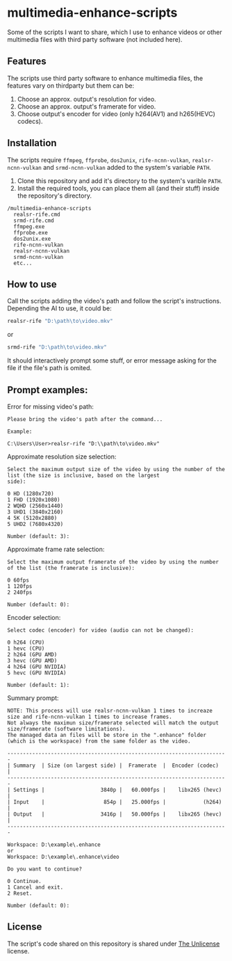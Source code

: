 # multimedia-enhance-scripts
Some of the scripts I want to share, which I use to enhance videos or other multimedia files with third party software (not included here).
## Features
The scripts use third party software to enhance multimedia files, the features vary on thirdparty but them can be:
1. Choose an approx. output's resolution for video.
2. Choose an approx. output's framerate for video.
3. Choose output's encoder for video (only h264(AV1) and h265(HEVC) codecs).
## Installation
The scripts require `ffmpeg`, `ffprobe`, `dos2unix`, `rife-ncnn-vulkan`, `realsr-ncnn-vulkan` and `srmd-ncnn-vulkan` added to the system's variable `PATH`.
1. Clone this repository and add it's directory to the system's varible `PATH`.
2. Install the required tools, you can place them all (and their stuff) inside the repository's directory.
```
/multimedia-enhance-scripts
  realsr-rife.cmd
  srmd-rife.cmd
  ffmpeg.exe
  ffprobe.exe
  dos2unix.exe
  rife-ncnn-vulkan
  realsr-ncnn-vulkan
  srmd-ncnn-vulkan
  etc...
```
## How to use
Call the scripts adding the video's path and follow the script's instructions.
Depending the AI to use, it could be:
```cmd
realsr-rife "D:\path\to\video.mkv"
```
or
```cmd
srmd-rife "D:\path\to\video.mkv"
```
It should interactively prompt some stuff, or error message asking for the file if the file's path is omited.
## Prompt examples:
Error for missing video's path:
```
Please bring the video's path after the command...

Example:

C:\Users\User>realsr-rife "D:\\path\to\video.mkv"
```
Approximate resolution size selection:
```
Select the maximum output size of the video by using the number of the list (the size is inclusive, based on the largest
side):

0 HD (1280x720)
1 FHD (1920x1080)
2 WQHD (2560x1440)
3 UHD1 (3840x2160)
4 5K (5120x2880)
5 UHD2 (7680x4320)

Number (default: 3):
```
Approximate frame rate selection:
```
Select the maximum output framerate of the video by using the number of the list (the framerate is inclusive):

0 60fps
1 120fps
2 240fps

Number (default: 0):
```
Encoder selection:
```
Select codec (encoder) for video (audio can not be changed):

0 h264 (CPU)
1 hevc (CPU)
2 h264 (GPU AMD)
3 hevc (GPU AMD)
4 h264 (GPU NVIDIA)
5 hevc (GPU NVIDIA)

Number (default: 1):
```
Summary prompt:
```
NOTE: This process will use realsr-ncnn-vulkan 1 times to increaze size and rife-ncnn-vulkan 1 times to increase frames.
Not always the maximun size/framerate selected will match the output size/framerate (software limitations).
The managed data an files will be store in the ".enhance" folder (which is the workspace) from the same folder as the video.

-----------------------------------------------------------------------
| Summary  | Size (on largest side) |  Framerate  |  Encoder (codec)  |
-----------------------------------------------------------------------
| Settings |                  3840p |   60.000fps |    libx265 (hevc) |
| Input    |                   854p |   25.000fps |            (h264) |
| Output   |                  3416p |   50.000fps |    libx265 (hevc) |
-----------------------------------------------------------------------

Workspace: D:\example\.enhance
or
Workspace: D:\example\.enhance\video

Do you want to continue?

0 Continue.
1 Cancel and exit.
2 Reset.

Number (default: 0):
```
## License
The script's code shared on this repository is shared under [The Unlicense](https://unlicense.org) license.
